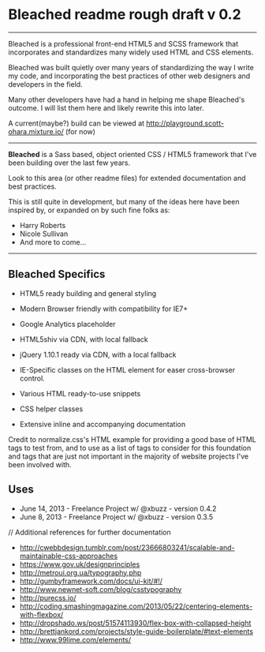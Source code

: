 # Bleached readme rough draft v 0.2

<hr />

Bleached is a professional front-end HTML5 and SCSS framework that incorporates and standardizes many
widely used HTML and CSS elements.

Bleached was built quietly over many years of standardizing the way I write my code, and incorporating 
the best practices of other web designers and developers in the field.  

Many other developers have had a hand in helping me shape Bleached's outcome.  I will list them here and 
likely rewrite this into later.

A current(maybe?) build can be viewed at http://playground.scott-ohara.mixture.io/ (for now)

<hr />

<strong>Bleached</strong> is a Sass based, object oriented CSS / HTML5 framework that I've been building over the last few years.

Look to this area (or other readme files) for extended documentation and best practices.

This is still quite in development, but many of the ideas here have been inspired by, or expanded on by such fine folks as:

* Harry Roberts
* Nicole Sullivan
* And more to come...


<hr />

## Bleached Specifics

* HTML5 ready building and general styling
* Modern Browser friendly with compatibility for IE7+

* Google Analytics placeholder
* HTML5shiv via CDN, with local fallback
* jQuery 1.10.1 ready via CDN, with a local fallback
* IE-Specific classes on the HTML element for easer cross-browser control.

* Various HTML ready-to-use snippets
* CSS helper classes

* Extensive inline and accompanying documentation




Credit to normalize.css's HTML example for providing a good base of HTML tags to test from, and to 
use as a list of tags to consider for this foundation and tags that are just not important in
the majority of website projects I've been involved with.


## Uses
* June 14, 2013 - Freelance Project w/ @xbuzz - version 0.4.2
* June 8, 2013 - Freelance Project w/ @xbuzz - version 0.3.5 


//
Additional references for further documentation

* http://cwebbdesign.tumblr.com/post/23666803241/scalable-and-maintainable-css-approaches
* https://www.gov.uk/designprinciples
* http://metroui.org.ua/typography.php
* http://gumbyframework.com/docs/ui-kit/#!/
* http://www.newnet-soft.com/blog/csstypography
* http://purecss.io/
* http://coding.smashingmagazine.com/2013/05/22/centering-elements-with-flexbox/
* http://dropshado.ws/post/51574113930/flex-box-with-collapsed-height
* http://brettjankord.com/projects/style-guide-boilerplate/#text-elements
* http://www.99lime.com/elements/